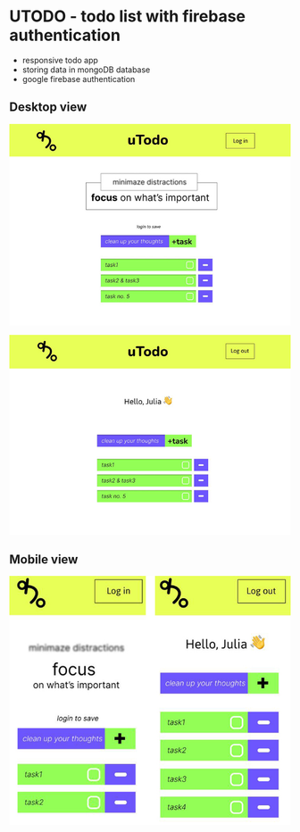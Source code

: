 # UTODO - todo list with firebase authentication  

 * responsive todo app
 * storing data in mongoDB database
 * google firebase authentication


## Desktop view
![logged out](readme/utodosmall.JPG) 
   
![log in](readme/utodologgedsmall.JPG) 


## Mobile view

   ![mobile view](readme/utodomobilelogged2.jpg) 
